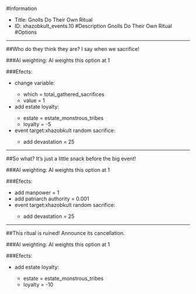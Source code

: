 #Information
 - Title: Gnolls Do Their Own Ritual
 - ID: xhazobkult_events.10
#Description
Gnolls Do Their Own Ritual
#Options

___
##Who do they think they are? I say when we sacrifice!

###AI weighting:
AI weights this option at 1


###Efects:<ul><li>change variable:</li><ul><li>which = total_gathered_sacrifices</li><li>value = 1</li></ul><li>add estate loyalty:</li><ul><li>estate = estate_monstrous_tribes</li><li>loyalty = -5</li></ul><li>event target:xhazobkult random sacrifice:</li><ul><li>add devastation = 25</li></ul></ul>

___
##So what? It’s just a little snack before the big event!

###AI weighting:
AI weights this option at 1


###Efects:<ul><li>add manpower = 1</li><li>add patriarch authority = 0.001</li><li>event target:xhazobkult random sacrifice:</li><ul><li>add devastation = 25</li></ul></ul>

___
##This ritual is ruined! Announce its cancellation.

###AI weighting:
AI weights this option at 1


###Efects:<ul><li>add estate loyalty:</li><ul><li>estate = estate_monstrous_tribes</li><li>loyalty = -10</li></ul></ul>
